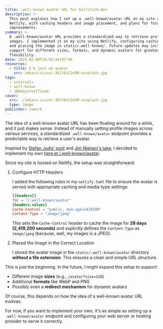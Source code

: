 ```yaml
---
title: .well-known avatar URL for kollitsch.dev
description: >-
  This post explains how I set up a .well-known/avatar URL on my site using
  Netlify, with caching headers and image placement, and plans for future
  improvements.
summary: >-
  A .well-known/avatar URL provides a standardized way to retrieve profile
  images. I implemented it on my site using Netlify, configuring caching headers
  and placing the image in static/.well-known/. Future updates may include
  support for different sizes, formats, and dynamic avatars for greater
  flexibility.
date: 2025-02-08T19:50:44+07:00
resources:
  - title: I'm just an avatar
    src: imkara-visual-3blY8iC2o5M-unsplash.jpg
tags:
  - internals
  - well-known
  - 100daystooffload
cover:
  src: ./imkara-visual-3blY8iC2o5M-unsplash.jpg
  type: image
publisher: rework
---
```


The idea of a well-known avatar URL has been floating around for a while, and it just makes sense. Instead of manually setting profile images across various services, a standardized `.well-known/avatar` endpoint provides a predictable way to retrieve a user's avatar.

Inspired by [Stefan Judis' post](https://www.stefanjudis.com/blog/a-well-known-avatar-url-would-be-dang-cool/) and [Jim Nielsen's take](https://blog.jim-nielsen.com/2023/well-known-avatar/), I decided to implement my own [here at /.well-known/avatar](https://kollitsch.dev/.well-known/avatar).

Since my site is hosted on Netlify, the setup was straightforward:

1. Configure HTTP Headers

   I added the following rules in my `netlify.toml` file to ensure the avatar is served with appropriate caching and media-type settings:

   ```toml
   [[headers]]
   for = "/.well-known/avatar"
   [headers.values]
   Cache-Control = "public, max-age=2419200"
   Content-Type = "image/jpeg"
   ```

   This sets the `Cache-Control` header to cache the image for **28 days (2,419,200 seconds)** and explicitly defines the `Content-Type` as `image/jpeg` (because, well, my images is a JPEG).

2. Placed the Image in the Correct Location

   I stored the avatar image in the `static/.well-known/avatar` directory **without a file extension**. This ensures a clean and simple URL structure.

This is just the beginning. In the future, I might expand this setup to support:

* Different image **sizes** (e.g., `/avatar?size=128`)
* Additional **formats** like WebP and PNG
* Possibly even a **redirect mechanism** for dynamic avatars

Of course, this depends on how the idea of a well-known avatar URL evolves.

For now, if you want to implement your own, it's as simple as setting up a `.well-known/avatar` endpoint and configuring your web server or hosting provider to serve it correctly.
